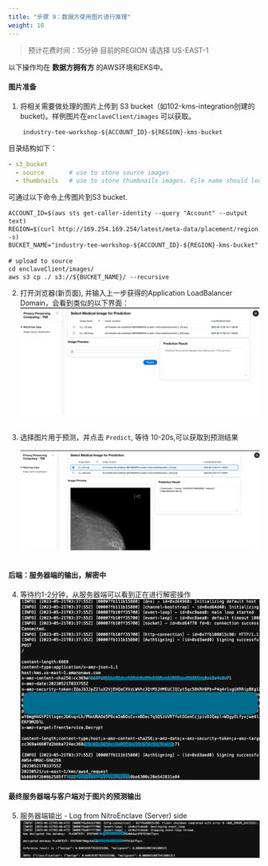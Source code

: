 ```yaml
---
title: "步骤 9：数据方使用图片进行推理"
weight: 10
---
```


> 预计花费时间：15分钟
> 目前的REGION 请选择 US-EAST-1

以下操作均在 __数据方拥有方__ 的AWS环境和EKS中。

#### 图片准备

1. 将相关需要做处理的图片上传到 S3 bucket（如102-kms-integration创建的bucket)。样例图片在`enclaveClient/images` 可以获取。

```shell
    industry-tee-workshop-${ACCOUNT_ID}-${REGION}-kms-bucket
```

目录结构如下：

```yaml
- s3_bucket
  - source       # use to store source images
  - thumbnails   # use to store thumbnails images. File name should look like "xxxx.png.thumbnail"
```

可通过以下命令上传图片到S3 bucket.

```shell
ACCOUNT_ID=$(aws sts get-caller-identity --query "Account" --output text)
REGION=$(curl http://169.254.169.254/latest/meta-data/placement/region -s)
BUCKET_NAME="industry-tee-workshop-${ACCOUNT_ID}-${REGION}-kms-bucket"

# upload to source
cd enclaveClient/images/
aws s3 cp ./ s3://${BUCKET_NAME}/ --recursive 

```

2. 打开浏览器(新页面), 并输入上一步获得的Application LoadBalancer Domain，会看到类似的以下界面：
   ![industryscenario-2-ui-overview.png](/static/industryscenario-2-ui-overview.png)<br /><br />

3. 选择图片用于预测，并点击 `Predict`, 等待 10-20s,可以获取到预测结果<br /><br />
   ![industryscenario-2-ui-result.png](/static/industryscenario-2-ui-result.png)<br /><br />

#### 后端：服务器端的输出，解密中

4. 等待约1-2分钟，从服务器端可以看到正在进行解密操作 <br />
   ![server-pod-decrypting-log.png](/static/industryscenario-server-pod-decrypting-log.png)

#### 最终服务器端与客户端对于图片的预测输出

5. 服务器端输出 - Log from NitroEnclave (Server) side <br />
   ![server-side-log](/static/industryscenario-server-pod-output.png)

